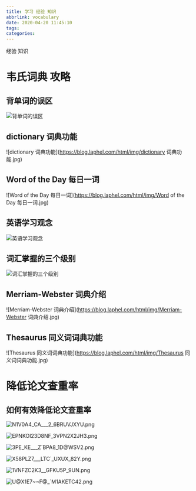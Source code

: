 ```yaml
---
title: 学习 经验 知识
abbrlink: vocabulary
date: 2020-04-20 11:45:10
tags:
categories:
---
```


经验 知识

<!--more-->

# 韦氏词典 攻略

## 背单词的误区

![背单词的误区](https://blog.laphel.com/html/img/背单词的误区.jpg)

## dictionary 词典功能

![dictionary 词典功能](https://blog.laphel.com/html/img/dictionary 词典功能.jpg)

## Word of the Day 每日一词

![Word of the Day 每日一词](https://blog.laphel.com/html/img/Word of the Day 每日一词.jpg)

## 英语学习观念

![英语学习观念](https://blog.laphel.com/html/img/英语学习观念.jpg)

## 词汇掌握的三个级别

![词汇掌握的三个级别](https://blog.laphel.com/html/img/词汇掌握的三个级别.jpg)

## Merriam-Webster 词典介绍

![Merriam-Webster 词典介绍](https://blog.laphel.com/html/img/Merriam-Webster 词典介绍.jpg)

## Thesaurus 同义词词典功能

![Thesaurus 同义词词典功能](https://blog.laphel.com/html/img/Thesaurus 同义词词典功能.jpg)

# 降低论文查重率

## 如何有效降低论文查重率

![N1V0A4_CA___2_6BRUVJXYU.png](https://i.loli.net/2020/04/28/2OBqbmLNeUVCSog.png)

![EPNKOI23D8NF_3VPN2X2JH3.png](https://i.loli.net/2020/04/28/XyR8fZVoQckOIqL.png)

![3PE_KE___Z`BPA8_1D@WSV2.png](https://i.loli.net/2020/04/28/QdFaD28LIWv7CSe.png)

![X58PLZ7___LTC`_UXUX_82Y.png](https://i.loli.net/2020/04/28/hH4uE6nLD9zVjqy.png)

![1VNFZC2K3__`GFKU5P_`9UN.png](https://i.loli.net/2020/04/28/xuphDy92Cz1UcF6.png)

![U@_X1E7~~F_@_`M1AKETC42.png](https://i.loli.net/2020/04/28/L6XkAZu1lYmFwjq.png)
